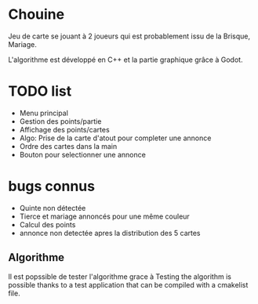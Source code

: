 # Chouine

Jeu de carte se jouant à 2 joueurs qui est probablement issu de la Brisque, Mariage. 

L'algorithme est développé en C++ et la partie graphique grâce à Godot.


# TODO list
- Menu principal
- Gestion des points/partie
- Affichage des points/cartes
- Algo: Prise de la carte d'atout pour completer une annonce
- Ordre des cartes dans la main
- Bouton pour selectionner une annonce

# bugs connus
- Quinte non détectée
- Tierce et mariage annoncés pour une même couleur
- Calcul des points
- annonce non detectée apres la distribution des 5 cartes

## Algorithme

Il est popssible de tester l'algorithme grace à
Testing the algorithm is possible thanks to a test application that can be compiled with a cmakelist file.